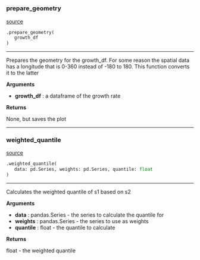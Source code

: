 #


### prepare_geometry
[source](https://github.com/allfed/Seaweed-Growth-Model/blob/master/src/utilities.py/#L11)
```python
.prepare_geometry(
   growth_df
)
```

---
Prepares the geometry for the growth_df. For some reason the spatial data has
a longitude that is 0-360 instead of -180 to 180. This function converts it to
the latter

**Arguments**

* **growth_df**  : a dataframe of the growth rate


**Returns**

None, but saves the plot

----


### weighted_quantile
[source](https://github.com/allfed/Seaweed-Growth-Model/blob/master/src/utilities.py/#L35)
```python
.weighted_quantile(
   data: pd.Series, weights: pd.Series, quantile: float
)
```

---
Calculates the weighted quantile of s1 based on s2

**Arguments**

* **data**  : pandas.Series - the series to calculate the quantile for
* **weights**  : pandas.Series - the series to use as weights
* **quantile**  : float - the quantile to calculate


**Returns**

float - the weighted quantile
